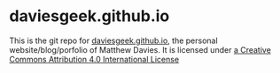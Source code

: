 daviesgeek.github.io
====================

This is the git repo for [daviesgeek.github.io](http://daviesgeek.github.io), the personal website/blog/porfolio of Matthew Davies.
It is licensed under [a Creative Commons Attribution 4.0 International License](http://creativecommons.org/licenses/by/4.0/)